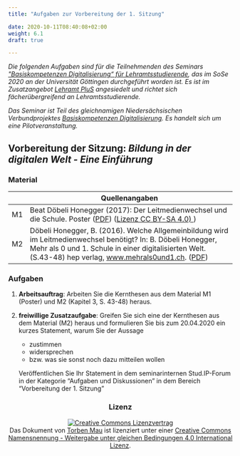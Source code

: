 ```yaml
---
title: "Aufgaben zur Vorbereitung der 1. Sitzung"

date: 2020-10-11T08:40:08+02:00
weight: 6.1
draft: true

---
```




*Die folgenden Aufgaben sind für die Teilnehmenden des  Seminars ["Basiskompetenzen Digitalisierung“ für Lehramtsstudierende](https://univz.uni-goettingen.de/qisserver/rds?state=verpublish&status=init&vmfile=no&moduleCall=webInfo&publishConfFile=webInfo&publishSubDir=veranstaltung&veranstaltung.veranstid=262605), das im SoSe 2020 an der Universität Göttingen durchgeführt worden ist. Es ist im Zusatzangebot [Lehramt PluS](https://www.uni-goettingen.de/lehramtplus) angesiedelt und richtet sich fächerübergreifend an Lehramtsstudierende.*

*Das Seminar ist Teil des gleichnamigen Niedersächsischen Verbundprojektes [Basiskompetenzen Digitalisierung](https://http://www.lehrerbildungsverbund-niedersachsen.de/index.php?s=ProjektBasiskompetenzenDigitalisierung). Es handelt sich um eine Pilotveranstaltung.*


##  Vorbereitung der Sitzung: *Bildung in der digitalen Welt - Eine Einführung*




### Material

|  | Quellenangaben |
| -------- | -------- |
| M1     | Beat Döbeli Honegger (2017): Der Leitmedienwechsel und die Schule. Poster ([PDF](http://mehrals0und1.ch/pub/Digital/Poster/a3-poster-der-digitale-leitmedienwechsel-und-die-schule.pdf)) ([Lizenz CC BY-SA 4.0) ](http://mehrals0und1.ch/Digital/Grafiken))  |
| M2     |  Döbeli Honegger, B. (2016). Welche Allgemeinbildung wird im Leitmedienwechsel benötigt? In: B. Döbeli Honegger, Mehr als 0 und 1. Schule in einer digitalisierten Welt. (S.43-48) hep verlag, www.mehrals0und1.ch. ([PDF](http://www.hep-verlag.ch/media/import/preview/mehrals0und1.pdf))      |




### Aufgaben


1. **Arbeitsauftrag**: Arbeiten Sie die Kernthesen aus dem Material M1 (Poster) und M2 (Kapitel 3, S. 43-48) heraus.
2. **freiwillige Zusatzaufgabe**: Greifen Sie sich eine der Kernthesen aus dem Material (M2) heraus und formulieren Sie bis zum 20.04.2020 ein kurzes Statement, warum Sie der Aussage
    *  zustimmen
    *  widersprechen
    *  bzw. was sie sonst noch dazu mitteilen wollen

    Veröffentlichen Sie Ihr Statement in dem seminarinternen Stud.IP-Forum in der Kategorie “Aufgaben und Diskussionen” in dem Bereich “Vorbereitung der 1. Sitzung”


<center>

### Lizenz
<a rel="license" href="http://creativecommons.org/licenses/by-sa/4.0/"><img alt="Creative Commons Lizenzvertrag" style="border-width:0" src="https://i.creativecommons.org/l/by-sa/4.0/88x31.png" /></a><br /><span xmlns:dct="http://purl.org/dc/terms/" property="dct:title">Das Dokument</span> von <span xmlns:cc="http://creativecommons.org/ns#" property="cc:attributionName">[Torben Mau](https://twitter.com/torbenmau)</span> ist lizenziert unter einer <a rel="license" href="http://creativecommons.org/licenses/by-sa/4.0/">Creative Commons Namensnennung - Weitergabe unter gleichen Bedingungen 4.0 International Lizenz</a>.

</center>
